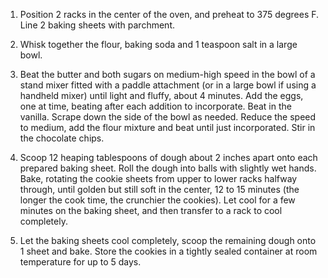 1. Position 2 racks in the center of the oven, and preheat to 375 degrees F. Line 2 baking sheets with parchment.


2. Whisk together the flour, baking soda and 1 teaspoon salt in a large bowl.


3. Beat the butter and both sugars on medium-high speed in the bowl of a stand mixer fitted with a paddle attachment (or in a large     bowl if using a handheld mixer) until light and fluffy, about 4 minutes. Add the eggs, one at time, beating after each addition to incorporate. Beat in the vanilla. Scrape down the side of the bowl as needed. Reduce the speed to medium, add the flour mixture and beat until just incorporated. Stir in the chocolate chips.


4. Scoop 12 heaping tablespoons of dough about 2 inches apart onto each prepared baking sheet. Roll the dough into balls with slightly wet hands. Bake, rotating the cookie sheets from upper to lower racks halfway through, until golden but still soft in the center, 12 to 15 minutes (the longer the cook time, the crunchier the cookies). Let cool for a few minutes on the baking sheet, and then transfer to a rack to cool completely.


5. Let the baking sheets cool completely, scoop the remaining dough onto 1 sheet and bake. Store the cookies in a tightly sealed container at room temperature for up to 5 days.